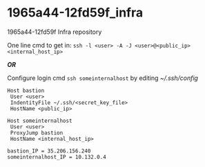 # 1965a44-12fd59f_infra
1965a44-12fd59f Infra repository

One line cmd to get in: `ssh -l <user> -A -J <user>@<public_ip> <internal_host_ip>`

***OR***

Configure login cmd `ssh someinternalhost` by editing *~/.ssh/config*

```
Host bastion
 User <user>
 IndentityFile ~/.ssh/<secret_key_file>
 HostName <public_ip>

Host someinternalhost
 User <user>
 ProxyJump bastion
 HostName <internal_host_ip>
```

```
bastion_IP = 35.206.156.240
someinternalhost_IP = 10.132.0.4
```
